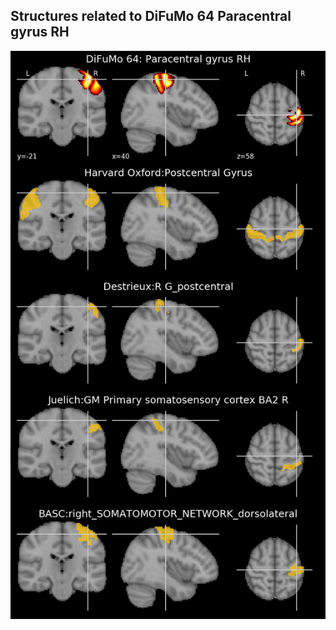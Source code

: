 


## Structures related to DiFuMo 64 Paracentral gyrus RH

![12](12.jpg "Structures related to DiFuMo 64 Paracentral gyrus RH")